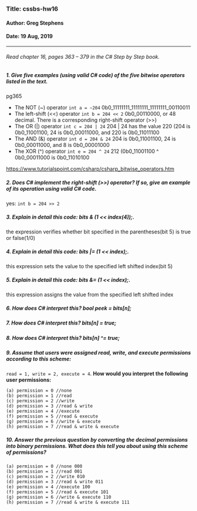 ### Title: cssbs-hw16
#### Author: Greg Stephens
#### Date: 19 Aug, 2019
___

###### Read chapter 16, pages 363 – 379 in the C# Step by Step book.

##### 1. Give five examples (using valid C# code) of the five bitwise operators listed in the text.
pg365
- The NOT (~) operator `int a = ~204` 0b0_11111111_11111111_11111111_00110011
- The left-shift (<<) operator `int b = 204 << 2` 0b0_00110000, or 48 decimal. There is a corresponding right-shift operator (>>)
- The OR (|) operator `int c = 204 | 24` 204 | 24 has the value 220 (204 is 0b0_11001100, 24 is 0b0_00011000, and 220 is 0b0_11011100
- The AND (&) operator `int d = 204 & 24` 204 is 0b0_11001100, 24 is 0b0_00011000, and 8 is 0b0_00001000
- The XOR (^) operator `int e = 204 ^ 24` 212 (0b0_11001100 ^ 0b0_00011000 is 0b0_11010100

https://www.tutorialspoint.com/csharp/csharp_bitwise_operators.htm

##### 2. Does C# implement the right-shift (>>) operator? If so, give an example of its operation using valid C# code.
yes: `int b = 204 >> 2`

##### 3. Explain in detail this code: bits & (1 << index(4));.
the expression verifies whether bit specified in the parentheses(bit 5) is true or false(1/0)

##### 4. Explain in detail this code: bits |= (1 << index);.
this expression sets the value to the specified left shifted index(bit 5)

##### 5. Explain in detail this code: bits &= (1 << index);.
this expression assigns the value from the specified left shifted index

##### 6. How does C# interpret this? bool peek = bits[n];


##### 7. How does C# interpret this? bits[n] = true;


##### 8. How does C# interpret this? bits[n] ^= true;


##### 9. Assume that users were assigned read, write, and execute permissions according to this scheme:
`read = 1, write = 2, execute = 4`. **How would you interpret the following user permissions:**

    (a) permission = 0 //none
    (b) permission = 1 //read
    (c) permission = 2 //write
    (d) permission = 3 //read & write
    (e) permission = 4 //execute
    (f) permission = 5 //read & execute
    (g) permission = 6 //write & execute
    (h) permission = 7 //read & write & execute



##### 10. Answer the previous question by converting the decimal permissions into binary permissions. What does this tell you about using this scheme of permissions?

    (a) permission = 0 //none 000
    (b) permission = 1 //read 001
    (c) permission = 2 //write 010
    (d) permission = 3 //read & write 011
    (e) permission = 4 //execute 100
    (f) permission = 5 //read & execute 101
    (g) permission = 6 //write & execute 110
    (h) permission = 7 //read & write & execute 111
